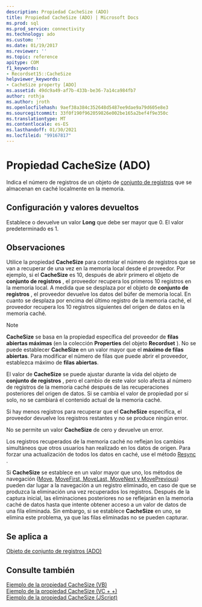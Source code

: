 ```yaml
---
description: Propiedad CacheSize (ADO)
title: Propiedad CacheSize (ADO) | Microsoft Docs
ms.prod: sql
ms.prod_service: connectivity
ms.technology: ado
ms.custom: ''
ms.date: 01/19/2017
ms.reviewer: ''
ms.topic: reference
apitype: COM
f1_keywords:
- Recordset15::CacheSize
helpviewer_keywords:
- CacheSize property [ADO]
ms.assetid: 49dc9a49-af7b-433b-be36-7a14ca984fb7
author: rothja
ms.author: jroth
ms.openlocfilehash: 9aef38a384c352648d5487ee9dae9a79d605e8e3
ms.sourcegitcommit: 33f0f190f962059826e002be165a2bef4f9e350c
ms.translationtype: MT
ms.contentlocale: es-ES
ms.lasthandoff: 01/30/2021
ms.locfileid: "99167817"
---
```

# <a name="cachesize-property-ado"></a>Propiedad CacheSize (ADO)
Indica el número de registros de un objeto de [conjunto de registros](./recordset-object-ado.md) que se almacenan en caché localmente en la memoria.  
  
## <a name="settings-and-return-values"></a>Configuración y valores devueltos  
 Establece o devuelve un valor **Long** que debe ser mayor que 0. El valor predeterminado es 1.  
  
## <a name="remarks"></a>Observaciones  
 Utilice la propiedad **CacheSize** para controlar el número de registros que se van a recuperar de una vez en la memoria local desde el proveedor. Por ejemplo, si el **CacheSize** es 10, después de abrir primero el objeto de **conjunto de registros** , el proveedor recupera los primeros 10 registros en la memoria local. A medida que se desplaza por el objeto de **conjunto de registros** , el proveedor devuelve los datos del búfer de memoria local. En cuanto se desplaza por encima del último registro de la memoria caché, el proveedor recupera los 10 registros siguientes del origen de datos en la memoria caché.  
  
> [!NOTE]
>  **CacheSize** se basa en la propiedad específica del proveedor de **filas abiertas máximas** (en la colección **Properties** del objeto **Recordset** ). No se puede establecer **CacheSize** en un valor mayor que el **máximo de filas abiertas**. Para modificar el número de filas que puede abrir el proveedor, establezca máximo de **filas abiertas**.  
  
 El valor de **CacheSize** se puede ajustar durante la vida del objeto de **conjunto de registros** , pero el cambio de este valor solo afecta al número de registros de la memoria caché después de las recuperaciones posteriores del origen de datos. Si se cambia el valor de propiedad por sí solo, no se cambiará el contenido actual de la memoria caché.  
  
 Si hay menos registros para recuperar que el **CacheSize** especifica, el proveedor devuelve los registros restantes y no se produce ningún error.  
  
 No se permite un valor **CacheSize** de cero y devuelve un error.  
  
 Los registros recuperados de la memoria caché no reflejan los cambios simultáneos que otros usuarios han realizado en los datos de origen. Para forzar una actualización de todos los datos en caché, use el método [Resync](./resync-method.md) .  
  
 Si **CacheSize** se establece en un valor mayor que uno, los métodos de navegación ([Move](./move-method-ado.md), [MoveFirst, MoveLast, MoveNext y MovePrevious](./movefirst-movelast-movenext-and-moveprevious-methods-ado.md)) pueden dar lugar a la navegación a un registro eliminado, en caso de que se produzca la eliminación una vez recuperados los registros. Después de la captura inicial, las eliminaciones posteriores no se reflejarán en la memoria caché de datos hasta que intente obtener acceso a un valor de datos de una fila eliminada. Sin embargo, si se establece **CacheSize** en uno, se elimina este problema, ya que las filas eliminadas no se pueden capturar.  
  
## <a name="applies-to"></a>Se aplica a  
 [Objeto de conjunto de registros (ADO)](./recordset-object-ado.md)  
  
## <a name="see-also"></a>Consulte también  
 [Ejemplo de la propiedad CacheSize (VB)](./cachesize-property-example-vb.md)   
 [Ejemplo de la propiedad CacheSize (VC + +)](./cachesize-property-example-vc.md)   
 [Ejemplo de la propiedad CacheSize (JScript)](./cachesize-property-example-jscript.md)